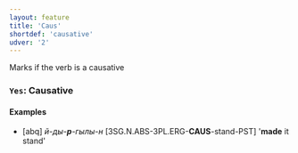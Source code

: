 ```yaml
---
layout: feature
title: 'Caus'
shortdef: 'causative'
udver: '2'
---
```


Marks if the verb is a causative

### <a name="Yes">`Yes`</a>: Causative

#### Examples

* [abq] _й-ды-<b>р</b>-гылы-н_ [3SG.N.ABS-3PL.ERG-<b>CAUS</b>-stand-PST] '<b>made</b> it stand'
<!-- Interlanguage links updated Po 6. listopadu 2023, 21:41:37 CET -->
